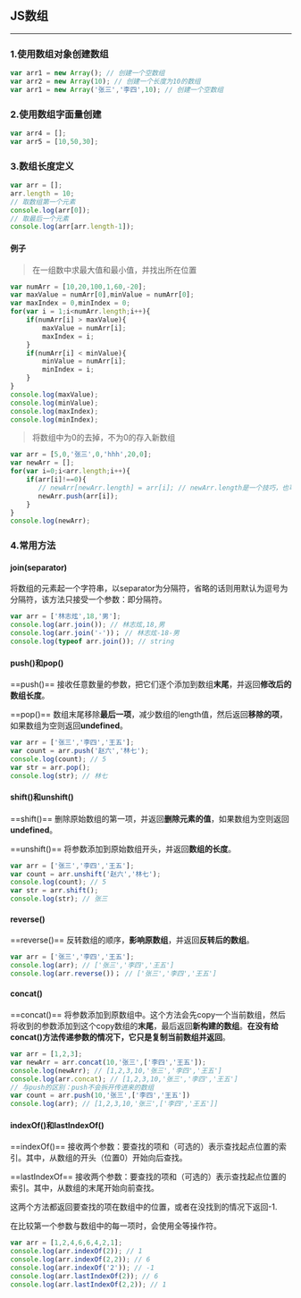 ## JS数组

---

### 1.使用数组对象创建数组

```js
var arr1 = new Array(); // 创建一个空数组
var arr2 = new Array(10); // 创建一个长度为10的数组
var arr1 = new Array('张三','李四',10); // 创建一个空数组
```

### 2.使用数组字面量创建

```js
var arr4 = [];
var arr5 = [10,50,30];
```

### 3.数组长度定义

```js
var arr = [];
arr.length = 10;
// 取数组第一个元素
console.log(arr[0]); 
// 取最后一个元素
console.log(arr[arr.length-1]);
```

#### 例子

> 在一组数中求最大值和最小值，并找出所在位置

```js
var numArr = [10,20,100,1,60,-20];
var maxValue = numArr[0],minValue = numArr[0];
var maxIndex = 0,minIndex = 0;
for(var i = 1;i<numArr.length;i++){
    if(numArr[i] > maxValue){
        maxValue = numArr[i];
        maxIndex = i;
    }
    if(numArr[i] < minValue){
        minValue = numArr[i];
        minIndex = i;
    }
}
console.log(maxValue);
console.log(minValue);
console.log(maxIndex);
console.log(minIndex);
```

> 将数组中为0的去掉，不为0的存入新数组

```js
var arr = [5,0,'张三',0,'hhh',20,0];
var newArr = [];
for(var i=0;i<arr.length;i++){
    if(arr[i]!==0){
       // newArr[newArr.length] = arr[i]; // newArr.length是一个技巧，也可以使用push实现
       newArr.push(arr[i]);
    }
}
console.log(newArr);
```

### 4.常用方法

#### join(separator)

将数组的元素起一个字符串，以separator为分隔符，省略的话则用默认为逗号为分隔符，该方法只接受一个参数：即分隔符。

```js
var arr = ['林志炫',18,'男'];
console.log(arr.join()); // 林志炫,18,男
console.log(arr.join('-'))； // 林志炫-18-男
console.log(typeof arr.join()); // string
```

#### push()和pop()

==push()== 接收任意数量的参数，把它们逐个添加到数组**末尾**，并返回**修改后的数组长度**。

==pop()== 数组末尾移除**最后一项**，减少数组的length值，然后返回**移除的项**，如果数组为空则返回**undefined**。

```js
var arr = ['张三','李四','王五'];
var count = arr.push('赵六','林七');
console.log(count); // 5
var str = arr.pop();
console.log(str); // 林七
```

#### shift()和unshift()

==shift()== 删除原始数组的第一项，并返回**删除元素的值**，如果数组为空则返回**undefined**。

==unshift()== 将参数添加到原始数组开头，并返回**数组的长度**。

```js
var arr = ['张三','李四','王五'];
var count = arr.unshift('赵六','林七');
console.log(count); // 5
var str = arr.shift();
console.log(str); // 张三
```

#### reverse()

==reverse()== 反转数组的顺序，**影响原数组**，并返回**反转后的数组**。

```js
var arr = ['张三','李四','王五'];
console.log(arr); // ['张三','李四','王五']
console.log(arr.reverse())； // ['张三','李四','王五']
```

#### concat()

==concat()== 将参数添加到原数组中。这个方法会先copy一个当前数组，然后将收到的参数添加到这个copy数组的**末尾**，最后返回**新构建的数组**。**在没有给concat()方法传递参数的情况下，它只是复制当前数组并返回**。

```js
var arr = [1,2,3];
var newArr = arr.concat(10,'张三',['李四','王五']);
console.log(newArr); // [1,2,3,10,'张三','李四','王五']
console.log(arr.concat); // [1,2,3,10,'张三','李四','王五']
// 与push的区别：push不会拆开传进来的数组
var count = arr.push(10,'张三',['李四','王五'])
console.log(arr); // [1,2,3,10,'张三',['李四','王五']]
```

#### indexOf()和lastIndexOf()

==indexOf()== 接收两个参数：要查找的项和（可选的）表示查找起点位置的索引。其中，从数组的开头（位置0）开始向后查找。

==lastIndexOf== 接收两个参数：要查找的项和（可选的）表示查找起点位置的索引。其中，从数组的末尾开始向前查找。

这两个方法都返回要查找的项在数组中的位置，或者在没找到的情况下返回-1.

在比较第一个参数与数组中的每一项时，会使用全等操作符。

```js
var arr = [1,2,4,6,6,4,2,1];
console.log(arr.indexOf(2)); // 1
console.log(arr.indexOf(2,2)); // 6
console.log(arr.indexOf('2')); // -1
console.log(arr.lastIndexOf(2)); // 6
console.log(arr.lastIndexOf(2,2)); // 1
```


